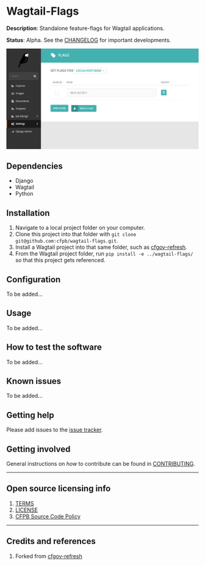 # Wagtail-Flags

**Description**: Standalone feature-flags for Wagtail applications.

**Status**: Alpha. See the [CHANGELOG](CHANGELOG.md) for important developments.

![](screenshot.png)

## Dependencies

 * Django
 * Wagtail
 * Python

## Installation

1. Navigate to a local project folder on your computer.
1. Clone this project into that folder with `git clone git@github.com:cfpb/wagtail-flags.git`.
2. Install a Wagtail project into that same folder, such as [cfgov-refresh](https://github.com/cfpb/cfgov-refresh).
3. From the Wagtail project folder, run `pip install -e ../wagtail-flags/` so that this project gets referenced.

## Configuration

To be added…

## Usage

To be added…

## How to test the software

To be added…

## Known issues

To be added…

## Getting help

Please add issues to the [issue tracker](https://github.com/cfpb/wagtail-flags/issues).

## Getting involved

General instructions on _how_ to contribute can be found in [CONTRIBUTING](CONTRIBUTING.md).


----

## Open source licensing info
1. [TERMS](TERMS.md)
2. [LICENSE](LICENSE)
3. [CFPB Source Code Policy](https://github.com/cfpb/source-code-policy/)


----

## Credits and references

1. Forked from [cfgov-refresh](https://github.com/cfpb/cfgov-refresh/tree/master/cfgov/flags)
